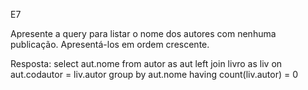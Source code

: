 E7

Apresente a query para listar o nome dos autores com nenhuma publicação. Apresentá-los em ordem crescente.
<br>

Resposta:
select aut.nome
from autor as aut left join livro as liv
on aut.codautor = liv.autor
group by aut.nome
having count(liv.autor) = 0